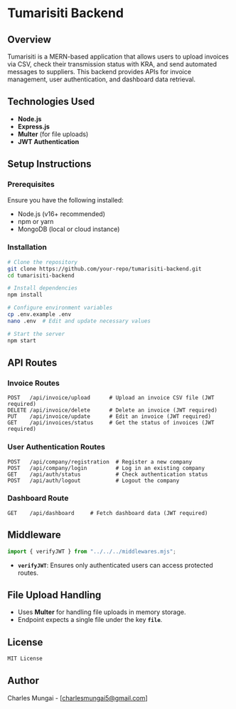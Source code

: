 # Tumarisiti Backend

## Overview

Tumarisiti is a MERN-based application that allows users to upload invoices via CSV, check their transmission status with KRA, and send automated messages to suppliers. This backend provides APIs for invoice management, user authentication, and dashboard data retrieval.

## Technologies Used

- **Node.js**
- **Express.js**
- **Multer** (for file uploads)
- **JWT Authentication**

## Setup Instructions

### Prerequisites

Ensure you have the following installed:

- Node.js (v16+ recommended)
- npm or yarn
- MongoDB (local or cloud instance)

### Installation

```sh
# Clone the repository
git clone https://github.com/your-repo/tumarisiti-backend.git
cd tumarisiti-backend

# Install dependencies
npm install

# Configure environment variables
cp .env.example .env
nano .env  # Edit and update necessary values

# Start the server
npm start
```

## API Routes

### Invoice Routes

```http
POST   /api/invoice/upload      # Upload an invoice CSV file (JWT required)
DELETE /api/invoice/delete      # Delete an invoice (JWT required)
PUT    /api/invoice/update      # Edit an invoice (JWT required)
GET    /api/invoices/status     # Get the status of invoices (JWT required)
```

### User Authentication Routes

```http
POST   /api/company/registration  # Register a new company
POST   /api/company/login         # Log in an existing company
GET    /api/auth/status           # Check authentication status
POST   /api/auth/logout           # Logout the company
```

### Dashboard Route

```http
GET    /api/dashboard     # Fetch dashboard data (JWT required)
```

## Middleware

```js
import { verifyJWT } from "../../../middlewares.mjs";
```

- **`verifyJWT`**: Ensures only authenticated users can access protected routes.

## File Upload Handling

- Uses **Multer** for handling file uploads in memory storage.
- Endpoint expects a single file under the key **`file`**.

## License

```txt
MIT License
```

## Author

Charles Mungai - [charlesmungai5@gmail.com]
